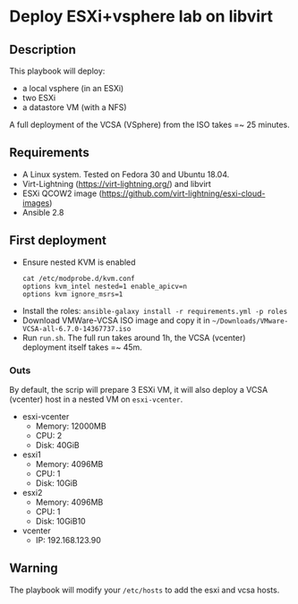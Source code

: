 # Deploy ESXi+vsphere lab on libvirt

## Description

This playbook will deploy:

- a local vsphere (in an ESXi)
- two ESXi
- a datastore VM (with a NFS)

A full deployment of the VCSA (VSphere) from the ISO takes =~ 25 minutes.

## Requirements

- A Linux system. Tested on Fedora 30 and Ubuntu 18.04.
- Virt-Lightning (https://virt-lightning.org/) and libvirt
- ESXi QCOW2 image (https://github.com/virt-lightning/esxi-cloud-images)
- Ansible 2.8

## First deployment

- Ensure nested KVM is enabled
    ```shell
    cat /etc/modprobe.d/kvm.conf
    options kvm_intel nested=1 enable_apicv=n
    options kvm ignore_msrs=1
    ```
- Install the roles:
    `ansible-galaxy install -r requirements.yml -p roles`
- Download VMWare-VCSA ISO image and copy it in `~/Downloads/VMware-VCSA-all-6.7.0-14367737.iso`
- Run `run.sh`. The full run takes around 1h, the VCSA (vcenter) deployment itself takes =~ 45m.

### Outs

By default, the scrip will prepare 3 ESXi VM, it will also deploy a VCSA (vcenter) host in a nested VM on `esxi-vcenter`.

- esxi-vcenter
    - Memory: 12000MB
    - CPU: 2
    - Disk: 40GiB
- esxi1
    - Memory: 4096MB
    - CPU: 1
    - Disk: 10GiB
- esxi2
    - Memory: 4096MB
    - CPU: 1
    - Disk: 10GiB10
- vcenter
    - IP: 192.168.123.90

## Warning

The playbook will modify your `/etc/hosts` to add the esxi and vcsa hosts.
